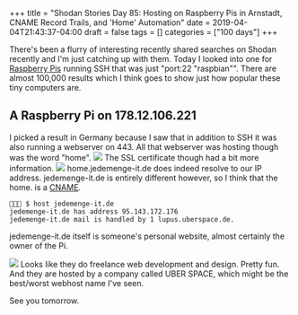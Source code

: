 +++
title = "Shodan Stories Day 85: Hosting on Raspberry Pis in Arnstadt, CNAME Record Trails, and 'Home' Automation"
date = 2019-04-04T21:43:37-04:00
draft = false
tags = []
categories = ["100 days"]
+++

There's been a flurry of interesting recently shared searches on Shodan recently and I'm just catching up with them. Today I looked into one for [Raspberry Pis](https://www.raspberrypi.org/) running SSH that was just "port:22 "raspbian"". There are almost 100,000 results which I think goes to show just how popular these tiny computers are.

## A Raspberry Pi on 178.12.106.221
I picked a result in Germany because I saw that in addition to SSH it was also running a webserver on 443. All that webserver was hosting though was the word "home".
![](/images/100Days/Day85/firstlook.png)
The SSL certificate though had a bit more information.
![](/images/100Days/Day85/ssl.png)
home.jedemenge-it.de does indeed resolve to our IP address. jedemenge-it.de is entirely different however, so I think that the home. is a [CNAME](https://www.pickaweb.co.uk/kb/cname-can-use-domain/).
```
👻🌵🔮 $ host jedemenge-it.de
jedemenge-it.de has address 95.143.172.176
jedemenge-it.de mail is handled by 1 lupus.uberspace.de.
```
jedemenge-it.de itself is someone's personal website, almost certainly the owner of the Pi.

![](/images/100Days/Day85/website.png)
Looks like they do freelance web development and design. Pretty fun. And they are hosted by a company called UBER SPACE, which might be the best/worst webhost name I've seen.

See you tomorrow.
